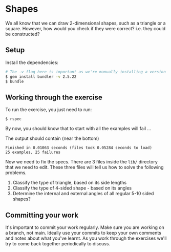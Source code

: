 # Shapes

We all know that we can draw 2-dimensional shapes, such as a triangle or a square. However, how would
you check if they were correct? i.e. they could be constructed?

## Setup

Install the dependencies:

```bash
# The -v flag here is important as we're manually installing a version we "know" to work on Ruby 3.1.6
$ gem install bundler -v 2.5.22
$ bundle
```

## Working through the exercise

To run the exercise, you just need to run:

```
$ rspec
```

By now, you should know that to start with all the examples will fail ...

The output should contain (near the bottom)

```
Finished in 0.01063 seconds (files took 0.05284 seconds to load)
25 examples, 25 failures
```

Now we need to fix the specs. There are 3 files inside the `lib/` directory that we need to edit.
These three files will tell us how to solve the following problems.

1. Classify the type of triangle, based on its side lengths
2. Classify the type of 4-sided shape - based on its angles
3. Determine the internal and external angles of all regular 5-10 sided shapes?

## Committing your work

It's important to commit your work regularly. Make sure you are working on a branch, not main.
Ideally use your commits to keep your own comments and notes about what you've learnt.
As you work through the exercises we'll try to come back together periodically to discuss.
